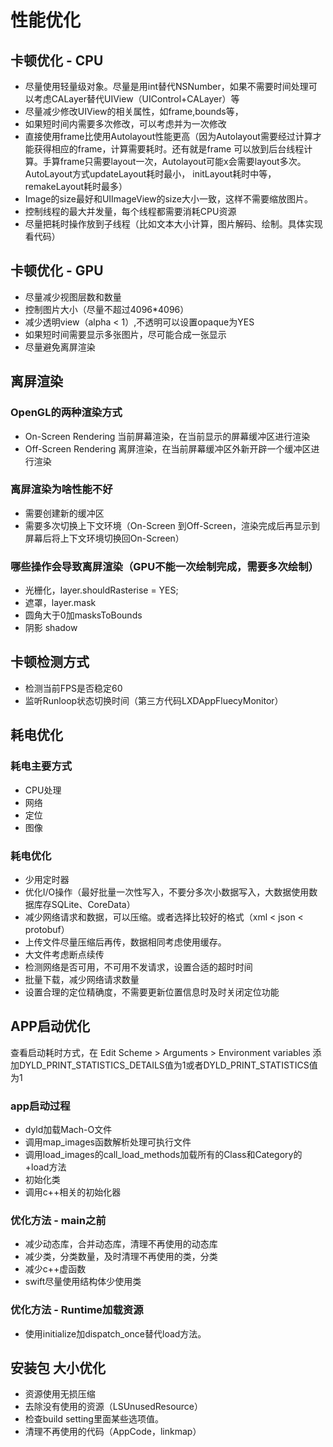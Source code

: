 # 性能优化

## 卡顿优化 - CPU
- 尽量使用轻量级对象。尽量是用int替代NSNumber，如果不需要时间处理可以考虑CALayer替代UIView（UIControl+CALayer）等
- 尽量减少修改UIView的相关属性，如frame,bounds等，
- 如果短时间内需要多次修改，可以考虑并为一次修改
- 直接使用frame比使用Autolayout性能更高（因为Autolayout需要经过计算才能获得相应的frame，计算需要耗时。还有就是frame
可以放到后台线程计算。手算frame只需要layout一次，Autolayout可能x会需要layout多次。AutoLayout方式updateLayout耗时最小，
initLayout耗时中等，remakeLayout耗时最多）
- Image的size最好和UIImageView的size大小一致，这样不需要缩放图片。
- 控制线程的最大并发量，每个线程都需要消耗CPU资源
- 尽量把耗时操作放到子线程（比如文本大小计算，图片解码、绘制。具体实现看代码）


## 卡顿优化 - GPU
- 尽量减少视图层数和数量
- 控制图片大小（尽量不超过4096*4096）
- 减少透明view（alpha < 1）,不透明可以设置opaque为YES
- 如果短时间需要显示多张图片，尽可能合成一张显示
- 尽量避免离屏渲染


## 离屏渲染
### OpenGL的两种渲染方式
- On-Screen Rendering 当前屏幕渲染，在当前显示的屏幕缓冲区进行渲染
- Off-Screen Rendering 离屏渲染，在当前屏幕缓冲区外新开辟一个缓冲区进行渲染

### 离屏渲染为啥性能不好
- 需要创建新的缓冲区
- 需要多次切换上下文环境（On-Screen 到Off-Screen，渲染完成后再显示到屏幕后将上下文环境切换回On-Screen）

### 哪些操作会导致离屏渲染（GPU不能一次绘制完成，需要多次绘制）
- 光栅化，layer.shouldRasterise = YES;
- 遮罩，layer.mask
- 圆角大于0加masksToBounds
- 阴影 shadow


## 卡顿检测方式
- 检测当前FPS是否稳定60
- 监听Runloop状态切换时间（第三方代码LXDAppFluecyMonitor）


## 耗电优化
### 耗电主要方式
- CPU处理
- 网络
- 定位
- 图像

### 耗电优化
- 少用定时器
- 优化I/O操作（最好批量一次性写入，不要分多次小数据写入，大数据使用数据库存SQLite、CoreData）
- 减少网络请求和数据，可以压缩。或者选择比较好的格式（xml < json < protobuf）
- 上传文件尽量压缩后再传，数据相同考虑使用缓存。
- 大文件考虑断点续传
- 检测网络是否可用，不可用不发请求，设置合适的超时时间
- 批量下载，减少网络请求数量
- 设置合理的定位精确度，不需要更新位置信息时及时关闭定位功能


## APP启动优化
查看启动耗时方式，在 Edit Scheme > Arguments > Environment variables 添加DYLD_PRINT_STATISTICS_DETAILS值为1或者DYLD_PRINT_STATISTICS值为1
 
### app启动过程
- dyld加载Mach-O文件
- 调用map_images函数解析处理可执行文件
- 调用load_images的call_load_methods加载所有的Class和Category的+load方法
- 初始化类
- 调用c++相关的初始化器

### 优化方法 - main之前
- 减少动态库，合并动态库，清理不再使用的动态库
- 减少类，分类数量，及时清理不再使用的类，分类
- 减少c++虚函数
- swift尽量使用结构体少使用类

### 优化方法 - Runtime加载资源
- 使用initialize加dispatch_once替代load方法。


## 安装包 大小优化
- 资源使用无损压缩
- 去除没有使用的资源（LSUnusedResource）
- 检查build setting里面某些选项值。
- 清理不再使用的代码（AppCode，linkmap）
